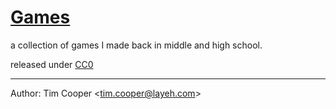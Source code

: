 # [Games](http://techietim.github.io/games/)

a collection of games I made back in middle and high school.

released under [CC0](http://creativecommons.org/publicdomain/zero/1.0/)

---

Author: Tim Cooper <<tim.cooper@layeh.com>>
